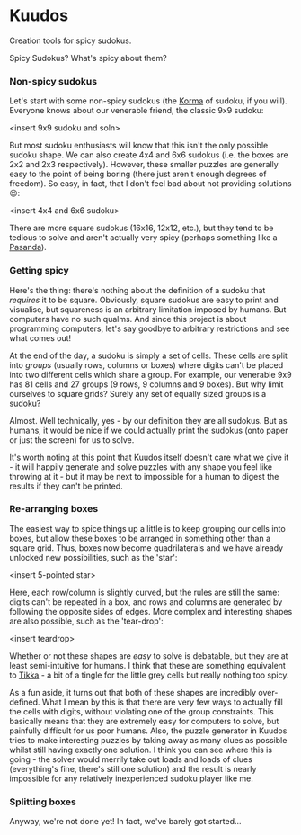 # Kuudos

Creation tools for spicy sudokus.

Spicy Sudokus?  What's spicy about them?

### Non-spicy sudokus

Let's start with some non-spicy sudokus (the [Korma](https://en.wikipedia.org/wiki/Korma) of sudoku,
if you will).  Everyone knows about our venerable friend, the classic 9x9 sudoku:

\<insert 9x9 sudoku and soln\>

But most sudoku enthusiasts will know that this isn't the only possible sudoku shape.  We can also
create 4x4 and 6x6 sudokus (i.e. the boxes are 2x2 and 2x3 respectively).  However, these smaller
puzzles are generally easy to the point of being boring (there just aren't enough degrees of
freedom).  So easy, in fact, that I don't feel bad about not providing solutions :wink::

\<insert 4x4 and 6x6 sudoku\>

There are more square sudokus (16x16, 12x12, etc.), but they tend to be tedious to solve and aren't
actually very spicy (perhaps something like a [Pasanda](https://en.wikipedia.org/wiki/Pasanda)).

### Getting spicy

Here's the thing: there's nothing about the definition of a sudoku that _requires_ it to be square.
Obviously, square sudokus are easy to print and visualise, but squareness is an arbitrary limitation
imposed by humans.  But computers have no such qualms.  And since this project is about programming
computers, let's say goodbye to arbitrary restrictions and see what comes out!

At the end of the day, a sudoku is simply a set of cells.  These cells are split into _groups_
(usually rows, columns or boxes) where digits can't be placed into two different cells which share a
group.  For example, our venerable 9x9 has 81 cells and 27 groups (9 rows, 9 columns and 9 boxes).
But why limit ourselves to square grids?  Surely any set of equally sized groups is a sudoku?

Almost.  Well technically, yes - by our definition they are all sudokus.  But as humans, it would be
nice if we could actually print the sudokus (onto paper or just the screen) for us to solve.

It's worth noting at this point that Kuudos itself doesn't care what we give it - it will happily
generate and solve puzzles with any shape you feel like throwing at it - but it may be next to
impossible for a human to digest the results if they can't be printed.

### Re-arranging boxes

The easiest way to spice things up a little is to keep grouping our cells into boxes, but allow
these boxes to be arranged in something other than a square grid.  Thus, boxes now become
quadrilaterals and we have already unlocked new possibilities, such as the 'star':

\<insert 5-pointed star\>

Here, each row/column is slightly curved, but the rules are still the same: digits can't be repeated
in a box, and rows and columns are generated by following the opposite sides of edges.  More complex
and interesting shapes are also possible, such as the 'tear-drop':

\<insert teardrop\>

Whether or not these shapes are _easy_ to solve is debatable, but they are at least semi-intuitive
for humans.  I think that these are something equivalent to
[Tikka](https://en.wikipedia.org/wiki/Tikka_\(food\)) - a bit of a tingle for the little grey cells
but really nothing too spicy.

As a fun aside, it turns out that both of these shapes are incredibly over-defined.  What I mean by
this is that there are very few ways to actually fill the cells with digits, without violating one
of the group constraints.  This basically means that they are extremely easy for computers to solve,
but painfully difficult for us poor humans.  Also, the puzzle generator in Kuudos tries to make
interesting puzzles by taking away as many clues as possible whilst still having exactly one
solution.  I think you can see where this is going - the solver would merrily take out loads and
loads of clues (everything's fine, there's still one solution) and the result is nearly impossible
for any relatively inexperienced sudoku player like me.

### Splitting boxes

Anyway, we're not done yet!  In fact, we've barely got started...

